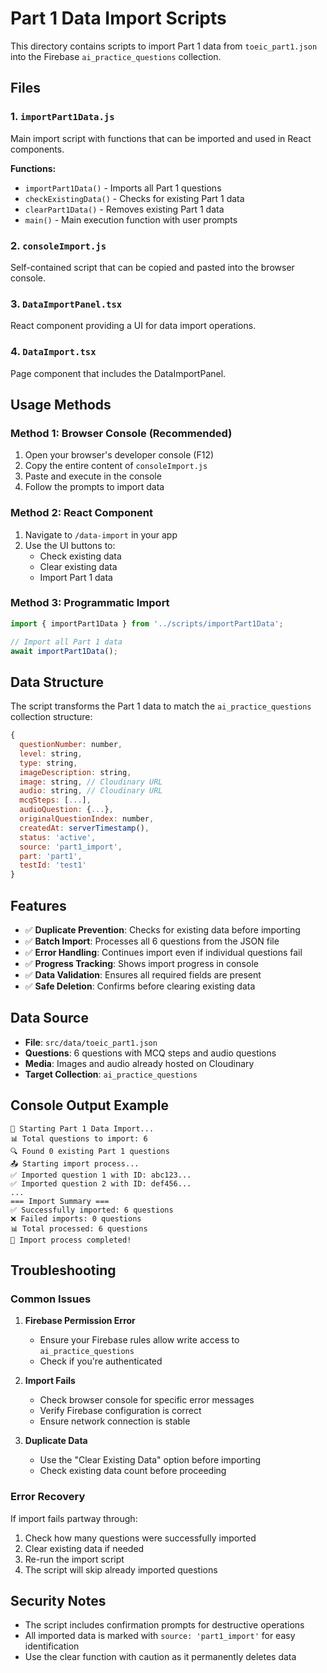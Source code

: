 # Part 1 Data Import Scripts

This directory contains scripts to import Part 1 data from `toeic_part1.json` into the Firebase `ai_practice_questions` collection.

## Files

### 1. `importPart1Data.js`
Main import script with functions that can be imported and used in React components.

**Functions:**
- `importPart1Data()` - Imports all Part 1 questions
- `checkExistingData()` - Checks for existing Part 1 data
- `clearPart1Data()` - Removes existing Part 1 data
- `main()` - Main execution function with user prompts

### 2. `consoleImport.js`
Self-contained script that can be copied and pasted into the browser console.

### 3. `DataImportPanel.tsx`
React component providing a UI for data import operations.

### 4. `DataImport.tsx`
Page component that includes the DataImportPanel.

## Usage Methods

### Method 1: Browser Console (Recommended)
1. Open your browser's developer console (F12)
2. Copy the entire content of `consoleImport.js`
3. Paste and execute in the console
4. Follow the prompts to import data

### Method 2: React Component
1. Navigate to `/data-import` in your app
2. Use the UI buttons to:
   - Check existing data
   - Clear existing data
   - Import Part 1 data

### Method 3: Programmatic Import
```javascript
import { importPart1Data } from '../scripts/importPart1Data';

// Import all Part 1 data
await importPart1Data();
```

## Data Structure

The script transforms the Part 1 data to match the `ai_practice_questions` collection structure:

```javascript
{
  questionNumber: number,
  level: string,
  type: string,
  imageDescription: string,
  image: string, // Cloudinary URL
  audio: string, // Cloudinary URL
  mcqSteps: [...],
  audioQuestion: {...},
  originalQuestionIndex: number,
  createdAt: serverTimestamp(),
  status: 'active',
  source: 'part1_import',
  part: 'part1',
  testId: 'test1'
}
```

## Features

- ✅ **Duplicate Prevention**: Checks for existing data before importing
- ✅ **Batch Import**: Processes all 6 questions from the JSON file
- ✅ **Error Handling**: Continues import even if individual questions fail
- ✅ **Progress Tracking**: Shows import progress in console
- ✅ **Data Validation**: Ensures all required fields are present
- ✅ **Safe Deletion**: Confirms before clearing existing data

## Data Source

- **File**: `src/data/toeic_part1.json`
- **Questions**: 6 questions with MCQ steps and audio questions
- **Media**: Images and audio already hosted on Cloudinary
- **Target Collection**: `ai_practice_questions`

## Console Output Example

```
🚀 Starting Part 1 Data Import...
📊 Total questions to import: 6
🔍 Found 0 existing Part 1 questions
📤 Starting import process...
✅ Imported question 1 with ID: abc123...
✅ Imported question 2 with ID: def456...
...
=== Import Summary ===
✅ Successfully imported: 6 questions
❌ Failed imports: 0 questions
📊 Total processed: 6 questions
🎉 Import process completed!
```

## Troubleshooting

### Common Issues

1. **Firebase Permission Error**
   - Ensure your Firebase rules allow write access to `ai_practice_questions`
   - Check if you're authenticated

2. **Import Fails**
   - Check browser console for specific error messages
   - Verify Firebase configuration is correct
   - Ensure network connection is stable

3. **Duplicate Data**
   - Use the "Clear Existing Data" option before importing
   - Check existing data count before proceeding

### Error Recovery

If import fails partway through:
1. Check how many questions were successfully imported
2. Clear existing data if needed
3. Re-run the import script
4. The script will skip already imported questions

## Security Notes

- The script includes confirmation prompts for destructive operations
- All imported data is marked with `source: 'part1_import'` for easy identification
- Use the clear function with caution as it permanently deletes data 